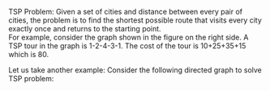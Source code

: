 TSP Problem: Given a set of cities and distance between every pair of cities, the problem is to find the shortest possible route that visits every city exactly once and returns to the starting point.  
For example, consider the graph shown in the figure on the right side. A TSP tour in the graph is 1-2-4-3-1. The cost of the tour is 10+25+35+15 which is 80.  

Let us take another example: Consider the following directed graph to solve TSP problem:  


